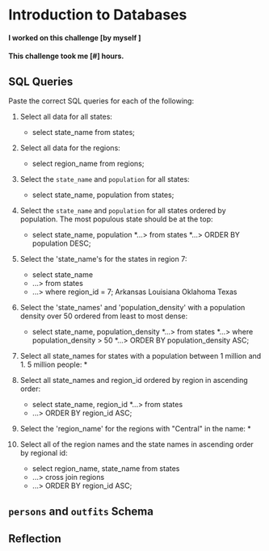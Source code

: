 # Introduction to Databases

#### I worked on this challenge [by myself ]
#### This challenge took me [#] hours.

## SQL Queries

Paste the correct SQL queries for each of the following:

1. Select all data for all states:
    * select state_name from states;

2. Select all data for the regions:
    * select region_name from regions;

3. Select the `state_name` and `population` for all states:
    * select state_name, population from states;

4. Select the `state_name` and `population` for all states ordered by population. The most populous state should be at the top:
    * select state_name, population
    *...> from states
    *...> ORDER BY population DESC;

5. Select the 'state_name's for the states in region 7:
    * select state_name
    * ...> from states
    * ...> where region_id = 7;
    Arkansas
    Louisiana
    Oklahoma
    Texas

6. Select the 'state_names' and 'population_density' with a population density over 50 ordered from least to most dense:

    * select state_name, population_density
    *...> from states
    *...> where population_density > 50
    *...> ORDER BY population_density ASC;

7. Select all state_names for states with a population between 1 million and 1.
5 million people:
    * 
8. Select all state_names and region_id ordered by region in ascending order:
    * select state_name, region_id
    *...> from states
    * ...> ORDER BY region_id ASC;

9. Select the 'region_name' for the regions with "Central" in the name:
    * 
10. Select all of the region names and the state names in ascending order by regional id:
    * select region_name, state_name from states
    * ...> cross join regions
    * ...> ORDER BY region_id ASC;

## `persons` and `outfits` Schema
<!-- Include a link to your schema design here -->


## Reflection
